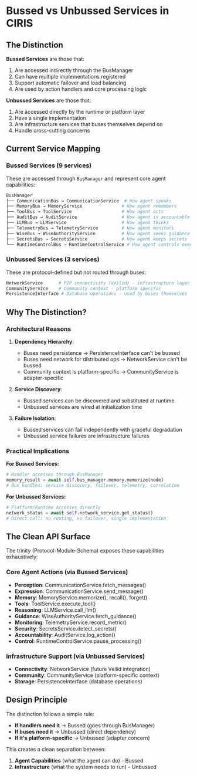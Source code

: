 # Bussed vs Unbussed Services in CIRIS

## The Distinction

**Bussed Services** are those that:
1. Are accessed indirectly through the BusManager
2. Can have multiple implementations registered
3. Support automatic failover and load balancing
4. Are used by action handlers and core processing logic

**Unbussed Services** are those that:
1. Are accessed directly by the runtime or platform layer
2. Have a single implementation
3. Are infrastructure services that buses themselves depend on
4. Handle cross-cutting concerns

## Current Service Mapping

### Bussed Services (9 services)
These are accessed through `BusManager` and represent core agent capabilities:

```python
BusManager
├── CommunicationBus → CommunicationService  # How agent speaks
├── MemoryBus → MemoryService               # How agent remembers
├── ToolBus → ToolService                   # How agent acts
├── AuditBus → AuditService                 # How agent is accountable
├── LLMBus → LLMService                     # How agent thinks
├── TelemetryBus → TelemetryService         # How agent monitors
├── WiseBus → WiseAuthorityService          # How agent seeks guidance
├── SecretsBus → SecretsService             # How agent keeps secrets
└── RuntimeControlBus → RuntimeControlService # How agent controls execution
```

### Unbussed Services (3 services)
These are protocol-defined but not routed through buses:

```python
NetworkService      # P2P connectivity (Veilid) - infrastructure layer
CommunityService    # Community context - platform specific
PersistenceInterface # Database operations - used by buses themselves
```

## Why The Distinction?

### Architectural Reasons

1. **Dependency Hierarchy**: 
   - Buses need persistence → PersistenceInterface can't be bussed
   - Buses need network for distributed ops → NetworkService can't be bussed
   - Community context is platform-specific → CommunityService is adapter-specific

2. **Service Discovery**:
   - Bussed services can be discovered and substituted at runtime
   - Unbussed services are wired at initialization time

3. **Failure Isolation**:
   - Bussed services can fail independently with graceful degradation
   - Unbussed service failures are infrastructure failures

### Practical Implications

**For Bussed Services:**
```python
# Handler accesses through BusManager
memory_result = await self.bus_manager.memory.memorize(node)
# Bus handles: service discovery, failover, telemetry, correlation
```

**For Unbussed Services:**
```python
# Platform/Runtime accesses directly
network_status = await self.network_service.get_status()
# Direct call: no routing, no failover, single implementation
```

## The Clean API Surface

The trinity (Protocol-Module-Schema) exposes these capabilities exhaustively:

### Core Agent Actions (via Bussed Services)
- **Perception**: CommunicationService.fetch_messages()
- **Expression**: CommunicationService.send_message()
- **Memory**: MemoryService.memorize(), recall(), forget()
- **Tools**: ToolService.execute_tool()
- **Reasoning**: LLMService.call_llm()
- **Guidance**: WiseAuthorityService.fetch_guidance()
- **Monitoring**: TelemetryService.record_metric()
- **Security**: SecretsService.detect_secrets()
- **Accountability**: AuditService.log_action()
- **Control**: RuntimeControlService.pause_processing()

### Infrastructure Support (via Unbussed Services)
- **Connectivity**: NetworkService (future Veilid integration)
- **Community**: CommunityService (platform-specific context)
- **Storage**: PersistenceInterface (database operations)

## Design Principle

The distinction follows a simple rule:
- **If handlers need it** → Bussed (goes through BusManager)
- **If buses need it** → Unbussed (direct dependency)
- **If it's platform-specific** → Unbussed (adapter concern)

This creates a clean separation between:
1. **Agent Capabilities** (what the agent can do) - Bussed
2. **Infrastructure** (what the system needs to run) - Unbussed
